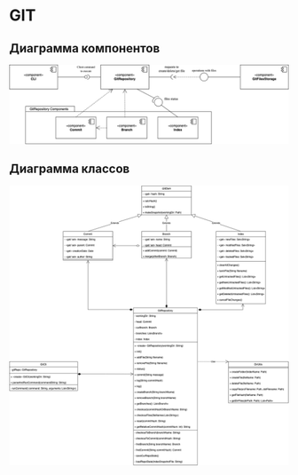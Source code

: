 # GIT

## Диаграмма компонентов

<img src="images/GIT-component-diagram.png">

## Диаграмма классов

<img src="images/GIT-classes-diagram.png">
